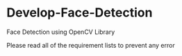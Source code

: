 # Develop-Face-Detection

Face Detection using OpenCV Library

Please read all of the requirement lists to prevent any error

